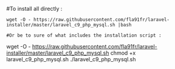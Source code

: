 #To install all directly : 
```
wget -O - https://raw.githubusercontent.com/fla91fr/laravel-installer/master/laravel_c9_php_mysql.sh |bash

#Or be to sure of what includes the installation script : 
```
wget -O - https://raw.githubusercontent.com/fla91fr/laravel-installer/master/laravel_c9_php_mysql.sh
chmod +x laravel_c9_php_mysql.sh
./laravel_c9_php_mysql.sh 
